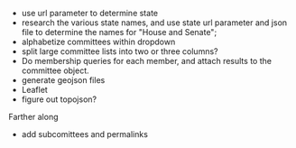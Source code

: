 - use url parameter to determine state
- research the various state names, and use state url parameter and json file to determine the names for "House and
Senate";
- alphabetize committees within dropdown
- split large committee lists into two or three columns?
- Do membership queries for each member, and attach results to the committee object.
- generate geojson files
- Leaflet
- figure out topojson?

Farther along
- add subcomittees and permalinks
